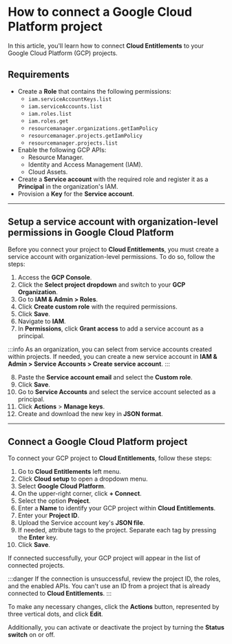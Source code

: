 # How to connect a Google Cloud Platform project

In this article, you'll learn how to connect **Cloud Entitlements** to your Google Cloud Platform (GCP) projects.

## Requirements

- Create a **Role** that contains the following permissions:
    - `iam.serviceAccountKeys.list`
    - `iam.serviceAccounts.list`
    - `iam.roles.list` 
    - `iam.roles.get`
    - `resourcemanager.organizations.getIamPolicy`
    - `resourcemanager.projects.getIamPolicy`
    - `resourcemanager.projects.list`
- Enable the following GCP APIs:
    - Resource Manager.
    - Identity and Access Management (IAM).
    - Cloud Assets.
- Create a **Service account** with the required role and register it as a **Principal** in the organization's IAM.
- Provision a **Key** for the **Service account**.

---

## Setup a service account with organization-level permissions in Google Cloud Platform

Before you connect your project to **Cloud Entitlements**, you must create a service account with organization-level permissions. To do so, follow the steps:

1. Access the **GCP Console**.
2. Click the **Select project dropdown** and switch to your **GCP Organization**.
3. Go to **IAM & Admin > Roles**.
4. Click **Create custom role** with the required permissions.
5. Click **Save**.
6. Navigate to **IAM**.
7. In **Permissions**, click **Grant access** to add a service account as a principal.

:::info
As an organization, you can select from service accounts created within projects. If needed, you can create a new service account in **IAM & Admin > Service Accounts > Create service account**.
:::

8. Paste the **Service account email** and select the **Custom role**.
9. Click **Save**.
10. Go to **Service Accounts** and select the service account selected as a principal.
11. Click **Actions** > **Manage keys**.
12. Create and download the new key in **JSON format**.

---

## Connect a Google Cloud Platform project

To connect your GCP project to **Cloud Entitlements**, follow these steps:

1. Go to **Cloud Entitlements** left menu.
2. Click **Cloud setup** to open a dropdown menu.
3. Select **Google Cloud Platform**.
4. On the upper-right corner, click **+ Connect**.
5. Select the option **Project**.
6. Enter a **Name** to identify your GCP project within **Cloud Entitlements**.
7. Enter your **Project ID**.
8. Upload the Service account key's **JSON file**.
9. If needed, attribute tags to the project. Separate each tag by pressing the **Enter** key.
10. Click **Save**.

If connected successfully, your GCP project will appear in the list of connected projects.

:::danger
If the connection is unsuccessful, review the project ID, the roles, and the enabled APIs. You can't use an ID from a project that is already connected to **Cloud Entitlements**.
:::

To make any necessary changes, click the **Actions** button, represented by three vertical dots, and click **Edit**.

Additionally, you can activate or deactivate the project by turning the **Status switch** on or off.